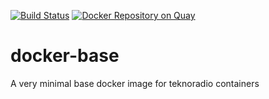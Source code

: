 [![Build Status](https://travis-ci.org/TeknoRadio/docker-base.svg?branch=master)](https://travis-ci.org/TeknoRadio/docker-base)
[![Docker Repository on Quay](https://quay.io/repository/teknoradio.org/base/status "Docker Repository on Quay")](https://quay.io/repository/teknoradio.org/base)

# docker-base

A very minimal base docker image for teknoradio containers
